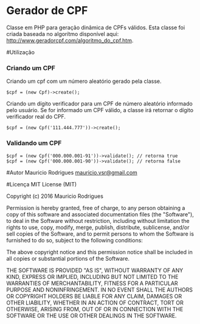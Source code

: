 # Gerador de CPF
Classe em PHP para geração dinâmica de CPFs válidos. Esta classe foi criada baseada no algorítmo disponível aqui: http://www.geradorcpf.com/algoritmo_do_cpf.htm.

#Utilização

### Criando um CPF
Criando um cpf com um número aleatório gerado pela classe.
```
$cpf = (new Cpf)->create();
```
Criando um dígito verificador para um CPF de número aleatório informado pelo usuário. Se for informado um CPF válido, a classe irá retornar o dígito verificador real do CPF.
```
$cpf = (new Cpf('111.444.777'))->create();
```
### Validando um CPF
```
$cpf = (new Cpf('000.000.001-91'))->validate(); // retorna true
$cpf = (new Cpf('000.000.001-90'))->validate(); // retorna false
```

#Autor
Mauricio Rodrigues <mauricio.vsr@gmail.com>

#Licença
MIT License (MIT)

Copyright (c) 2016 Mauricio Rodrigues

Permission is hereby granted, free of charge, to any person obtaining a copy
of this software and associated documentation files (the "Software"), to deal
in the Software without restriction, including without limitation the rights
to use, copy, modify, merge, publish, distribute, sublicense, and/or sell
copies of the Software, and to permit persons to whom the Software is
furnished to do so, subject to the following conditions:

The above copyright notice and this permission notice shall be included in all
copies or substantial portions of the Software.

THE SOFTWARE IS PROVIDED "AS IS", WITHOUT WARRANTY OF ANY KIND, EXPRESS OR
IMPLIED, INCLUDING BUT NOT LIMITED TO THE WARRANTIES OF MERCHANTABILITY,
FITNESS FOR A PARTICULAR PURPOSE AND NONINFRINGEMENT. IN NO EVENT SHALL THE
AUTHORS OR COPYRIGHT HOLDERS BE LIABLE FOR ANY CLAIM, DAMAGES OR OTHER
LIABILITY, WHETHER IN AN ACTION OF CONTRACT, TORT OR OTHERWISE, ARISING FROM,
OUT OF OR IN CONNECTION WITH THE SOFTWARE OR THE USE OR OTHER DEALINGS IN THE
SOFTWARE.


